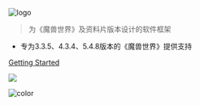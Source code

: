 ![logo](_media/ni.png)

> 为《魔兽世界》及资料片版本设计的软件框架

- 专为3.3.5、4.3.4、5.4.8版本的《魔兽世界》提供支持

[Getting Started](#ni-v2-legacy)

![](_media/bg.png)

![color](#76599f)